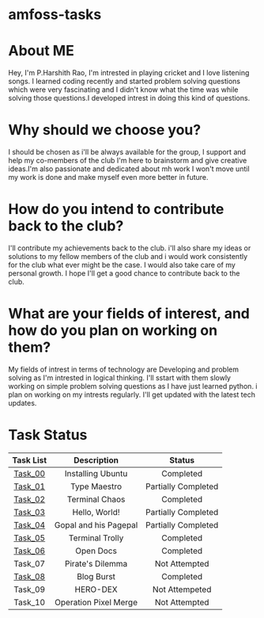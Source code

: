 # amfoss-tasks
# About ME
Hey, I'm P.Harshith Rao, I'm intrested in playing cricket and I love listening songs. I learned coding recently and started problem solving questions which were very fascinating and I didn't know what the time was while solving those questions.I developed intrest in doing this kind of questions.
# Why should we choose you?
I should be chosen as i'll be always available for the group, I support and help my co-members of the club I'm here to brainstorm and give creative ideas.I'm also passionate and dedicated about mh work I won't move until my work is done and make myself even more better in future.
# How do you intend to contribute back to the club?
I'll contribute my achievements back to the club. i'll also share my ideas or solutions to my fellow members of the club and i would work consistently for the club what ever might be the case. I would also take care of my personal growth. I hope I'll get a good chance to contribute back to the club.
# What are your fields of interest, and how do you plan on working on them?
My fields of intrest in terms of technology are Developing and problem solving as I'm intrested in logical thinking. I'll sstart with them slowly working on simple problem solving questions as I have just learned python. i plan on working on my intrests regularly. I'll get updated with the latest tech updates. 
# Task Status

| Task List | Description | Status |
| :-:       | :-:         | :-:    |
| [Task_00](https://github.com/Harshith-2208/amfoss-tasks/blob/main/Task-00)   | Installing Ubuntu | Completed |
| [Task_01](https://github.com/Harshith-2208/amfoss-tasks/tree/main/Task-01)   | Type Maestro |Partially Completed |
| [Task_02](https://github.com/Harshith-2208/amfoss-tasks/tree/main/Task-02)   | Terminal Chaos | Completed |
| [Task_03](https://github.com/Harshith-2208/amfoss-tasks/tree/main/Task-03)   | Hello, World!| Partially Completed |
| [Task_04](https://github.com/Harshith-2208/amfoss-tasks/tree/main/Task-04)   | Gopal and his Pagepal | Partially Completed|
| [Task_05](https://github.com/Harshith-2208/amfoss-tasks/tree/main/Task-05)   | Terminal Trolly | Completed |
| [Task_06](https://github.com/Harshith-2208/amfoss-tasks/tree/main/Task-06)   | Open Docs | Completed |
| Task_07  |  Pirate's Dilemma | Not Attempted |
| [Task_08](https://github.com/Harshith-2208/amfoss-tasks/tree/main/Task-08)   | Blog Burst | Completed |
| Task_09  | HERO-DEX |Not Attempeted |
| Task_10  |  Operation Pixel Merge |Not Attempted|
